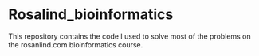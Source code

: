 # Rosalind_bioinformatics
This repository contains the code I used to solve most of the problems on the rosanlind.com bioinformatics course.

